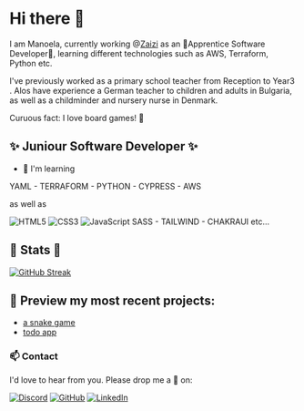 # Hi there :wave:

I am Manoela, currently working @[Zaizi](https://www.zaizi.com/) as an 🌱Apprentice Software Developer🌱, learning different technologies such as AWS, Terraform, Python etc.

I've previously worked as a primary school teacher from Reception to Year3 . Alos have experience a German teacher to children and adults in Bulgaria, as well as a childminder and nursery nurse in Denmark.

Curuous fact: I love board games! :game_die:

## :sparkles: Juniour Software Developer :sparkles:

- 🌱 I'm learning

YAML - TERRAFORM - PYTHON - CYPRESS - AWS

as well as 

![HTML5](https://img.shields.io/badge/html5-%23E34F26.svg?style=for-the-badge&logo=html5&logoColor=white) ![CSS3](https://img.shields.io/badge/css3-%231572B6.svg?style=for-the-badge&logo=css3&logoColor=white) ![JavaScript](https://img.shields.io/badge/javascript-%23323330.svg?style=for-the-badge&logo=javascript&logoColor=%23F7DF1E) SASS - TAILWIND - CHAKRAUI etc...

## :paw_prints: Stats :paw_prints:

[![GitHub Streak](https://github-readme-streak-stats.herokuapp.com/?user=modanova&theme=ayu-light	)](https://git.io/streak-stats)

## :eyes: Preview my most recent projects:
- [a snake game](https://modanova.github.io/snake///)
- [todo app](https://fac25.github.io/testing-Manoela-Karwan//)

### 📫 Contact
I'd love to hear from you. Please drop me a :speech_balloon: on:

   [![Discord](https://img.shields.io/badge/%3CServer%3E-%237289DA.svg?style=for-the-badge&logo=discord&logoColor=white)](https://discord.com/users/Manoela#4790)  [![GitHub](https://img.shields.io/badge/github-%23121011.svg?style=for-the-badge&logo=github&logoColor=white)](https://github.com/modanova/modanova)   [![LinkedIn](https://img.shields.io/badge/linkedin-%230077B5.svg?style=for-the-badge&logo=linkedin&logoColor=white)](https://www.linkedin.com/in/manoeladanova/)


<!---
modanova/modanova is a ✨ special ✨ repository because its `README.md` (this file) appears on your GitHub profile.
You can click the Preview link to take a look at your changes.
--->


